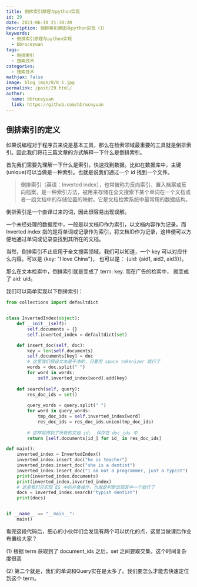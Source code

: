 ```yaml
---
title: 倒排索引原理与python实现
id: 29
date: 2021-06-10 21:30:20
description: 倒排索引原因与python实现（1）
keywords: 
  - 倒排索引原理与python实现
  - bbruceyuan
tags: 
  - 倒排索引
  - 搜索技术
categories: 
  - 搜索技术
mathjax: false
image: blog_imgs/8/8_1.jpg
permalink: /post/29.html/
author: 
  name: bbruceyuan
  link: https://github.com/bbruceyuan
---
```


## 倒排索引的定义
如果说编程对于程序员来说是基本工具，那么在检索领域最重要的工具就是倒排索引。因此我们将花三篇文章的方式解释一下什么是倒排索引。

首先我们需要先理解一下什么是索引。快速找到数据。比如在数据库中，主键(unique)可以当做是一种索引。也就是说我们通过一个 id 找到一个文件。
> 倒排索引（英语：Inverted index），也常被称为反向索引、置入档案或反向档案，是一种索引方法，被用来存储在全文搜索下某个单词在一个文档或者一组文档中的存储位置的映射。它是文档检索系统中最常用的数据结构。

倒排索引是一个直译过来的词，因此很容易出现误解。

一个未经处理的数据库中，一般是以文档ID作为索引，以文档内容作为记录。而Inverted index 指的是将单词或记录作为索引，将文档ID作为记录，这样便可以方便地通过单词或记录查找到其所在的文档。

当然，倒排索引不止应用于全文搜索领域。我们可以知道，一个 key 可以对应什么内容。可以是 {key: "I love China"}， 也可以是： {uid: {aid1, aid2, aid3}}。

那么在文本检索中，倒排索引就是变成了 term: key. 而在广告的检索中， 就变成了 aid: uid。

我们可以简单实现以下倒排索引：
```python
from collections import defaultdict


class InvertedIndex(object):
    def __init__(self):
        self.documents = {}
        self.inverted_index = defaultdict(set)

    def insert_doc(self, doc):
        key = len(self.documents)
        self.documents[key] = doc
        # 这里我们假设文本是干净的，只要用 space tokenizer 就行了
        words = doc.split(" ")
        for word in words:
            self.inverted_index[word].add(key)
    
    def search(self, query):
        res_doc_ids = set()
        
        query_words = query.split(" ")
        for word in query_words:
            tmp_doc_ids = self.inverted_index[word]
            res_doc_ids = res_doc_ids.union(tmp_doc_ids)
        
        # 这样就得到了所有的文档 id;  保存在 doc_ids 中
        return [self.documents[id_] for id_ in res_doc_ids]

def main():
    inverted_index = InvertedIndex()
    inverted_index.insert_doc("he is teacher")
    inverted_index.insert_doc("she is a dentist")
    inverted_index.insert_doc("I am not a programmer, just a typist")
    print(inverted_index.documents)
    print(inverted_index.inverted_index)
    # 这里我们只实现 ES 中的并集操作，也就是判断出现其中一个就行了
    docs = inverted_index.search("typist dentist")
    print(docs)


if __name__ == "__main__":
    main()
```

看完这段代码后，细心的小伙伴们会发现有两个可以优化的点，这里当做课后作业布置给大家？

(1) 根据 term 获取到了 document_ids 之后，set 之间要取交集，这个时间复杂度很高

(2) 第二个就是，我们的单词和Query实在是太多了。我们要怎么才能去快速定位到这个 term。


